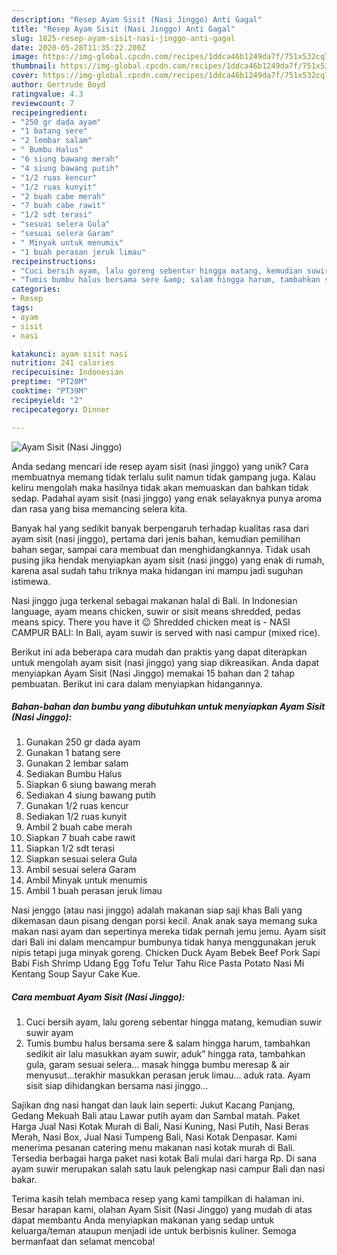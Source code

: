 ```yaml
---
description: "Resep Ayam Sisit (Nasi Jinggo) Anti Gagal"
title: "Resep Ayam Sisit (Nasi Jinggo) Anti Gagal"
slug: 1825-resep-ayam-sisit-nasi-jinggo-anti-gagal
date: 2020-05-28T11:35:22.200Z
image: https://img-global.cpcdn.com/recipes/1ddca46b1249da7f/751x532cq70/ayam-sisit-nasi-jinggo-foto-resep-utama.jpg
thumbnail: https://img-global.cpcdn.com/recipes/1ddca46b1249da7f/751x532cq70/ayam-sisit-nasi-jinggo-foto-resep-utama.jpg
cover: https://img-global.cpcdn.com/recipes/1ddca46b1249da7f/751x532cq70/ayam-sisit-nasi-jinggo-foto-resep-utama.jpg
author: Gertrude Boyd
ratingvalue: 4.3
reviewcount: 7
recipeingredient:
- "250 gr dada ayam"
- "1 batang sere"
- "2 lembar salam"
- " Bumbu Halus"
- "6 siung bawang merah"
- "4 siung bawang putih"
- "1/2 ruas kencur"
- "1/2 ruas kunyit"
- "2 buah cabe merah"
- "7 buah cabe rawit"
- "1/2 sdt terasi"
- "sesuai selera Gula"
- "sesuai selera Garam"
- " Minyak untuk menumis"
- "1 buah perasan jeruk limau"
recipeinstructions:
- "Cuci bersih ayam, lalu goreng sebentar hingga matang, kemudian suwir suwir ayam"
- "Tumis bumbu halus bersama sere &amp; salam hingga harum, tambahkan sedikit air lalu masukkan ayam suwir, aduk” hingga rata, tambahkan gula, garam sesuai selera... masak hingga bumbu meresap &amp; air menyusut...terakhir masukkan perasan jeruk limau... aduk rata. Ayam sisit siap dihidangkan bersama nasi jinggo..."
categories:
- Resep
tags:
- ayam
- sisit
- nasi

katakunci: ayam sisit nasi 
nutrition: 241 calories
recipecuisine: Indonesian
preptime: "PT20M"
cooktime: "PT39M"
recipeyield: "2"
recipecategory: Dinner

---
```



![Ayam Sisit (Nasi Jinggo)](https://img-global.cpcdn.com/recipes/1ddca46b1249da7f/751x532cq70/ayam-sisit-nasi-jinggo-foto-resep-utama.jpg)

Anda sedang mencari ide resep ayam sisit (nasi jinggo) yang unik? Cara membuatnya memang tidak terlalu sulit namun tidak gampang juga. Kalau keliru mengolah maka hasilnya tidak akan memuaskan dan bahkan tidak sedap. Padahal ayam sisit (nasi jinggo) yang enak selayaknya punya aroma dan rasa yang bisa memancing selera kita.

Banyak hal yang sedikit banyak berpengaruh terhadap kualitas rasa dari ayam sisit (nasi jinggo), pertama dari jenis bahan, kemudian pemilihan bahan segar, sampai cara membuat dan menghidangkannya. Tidak usah pusing jika hendak menyiapkan ayam sisit (nasi jinggo) yang enak di rumah, karena asal sudah tahu triknya maka hidangan ini mampu jadi suguhan istimewa.

Nasi jinggo juga terkenal sebagai makanan halal di Bali. In Indonesian language, ayam means chicken, suwir or sisit means shredded, pedas means spicy. There you have it 😉 Shredded chicken meat is - NASI CAMPUR BALI: In Bali, ayam suwir is served with nasi campur (mixed rice).


Berikut ini ada beberapa cara mudah dan praktis yang dapat diterapkan untuk mengolah ayam sisit (nasi jinggo) yang siap dikreasikan. Anda dapat menyiapkan Ayam Sisit (Nasi Jinggo) memakai 15 bahan dan 2 tahap pembuatan. Berikut ini cara dalam menyiapkan hidangannya.

<!--inarticleads1-->

##### Bahan-bahan dan bumbu yang dibutuhkan untuk menyiapkan Ayam Sisit (Nasi Jinggo):

1. Gunakan 250 gr dada ayam
1. Gunakan 1 batang sere
1. Gunakan 2 lembar salam
1. Sediakan  Bumbu Halus
1. Siapkan 6 siung bawang merah
1. Sediakan 4 siung bawang putih
1. Gunakan 1/2 ruas kencur
1. Sediakan 1/2 ruas kunyit
1. Ambil 2 buah cabe merah
1. Siapkan 7 buah cabe rawit
1. Siapkan 1/2 sdt terasi
1. Siapkan sesuai selera Gula
1. Ambil sesuai selera Garam
1. Ambil  Minyak untuk menumis
1. Ambil 1 buah perasan jeruk limau


Nasi jenggo (atau nasi jinggo) adalah makanan siap saji khas Bali yang dikemasan daun pisang dengan porsi kecil. Anak anak saya memang suka makan nasi ayam dan sepertinya mereka tidak pernah jemu jemu. Ayam sisit dari Bali ini dalam mencampur bumbunya tidak hanya menggunakan jeruk nipis tetapi juga minyak goreng. Chicken Duck Ayam Bebek Beef Pork Sapi Babi Fish Shrimp Udang Egg Tofu Telur Tahu Rice Pasta Potato Nasi Mi Kentang Soup Sayur Cake Kue. 

<!--inarticleads2-->

##### Cara membuat Ayam Sisit (Nasi Jinggo):

1. Cuci bersih ayam, lalu goreng sebentar hingga matang, kemudian suwir suwir ayam
1. Tumis bumbu halus bersama sere &amp; salam hingga harum, tambahkan sedikit air lalu masukkan ayam suwir, aduk” hingga rata, tambahkan gula, garam sesuai selera... masak hingga bumbu meresap &amp; air menyusut...terakhir masukkan perasan jeruk limau... aduk rata. Ayam sisit siap dihidangkan bersama nasi jinggo...


Sajikan dng nasi hangat dan lauk lain seperti: Jukut Kacang Panjang, Gedang Mekuah Bali atau Lawar putih ayam dan Sambal matah. Paket Harga Jual Nasi Kotak Murah di Bali, Nasi Kuning, Nasi Putih, Nasi Beras Merah, Nasi Box, Jual Nasi Tumpeng Bali, Nasi Kotak Denpasar. Kami menerima pesanan catering menu makanan nasi kotak murah di Bali. Tersedia berbagai harga paket nasi kotak Bali mulai dari harga Rp. Di sana ayam suwir merupakan salah satu lauk pelengkap nasi campur Bali dan nasi bakar. 

Terima kasih telah membaca resep yang kami tampilkan di halaman ini. Besar harapan kami, olahan Ayam Sisit (Nasi Jinggo) yang mudah di atas dapat membantu Anda menyiapkan makanan yang sedap untuk keluarga/teman ataupun menjadi ide untuk berbisnis kuliner. Semoga bermanfaat dan selamat mencoba!
